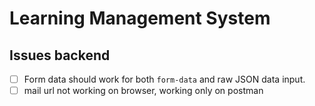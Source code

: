 # Learning Management System

## Issues backend

- [ ] Form data should work for both `form-data` and raw JSON data input.
- [ ] mail url not working on browser, working only on postman
